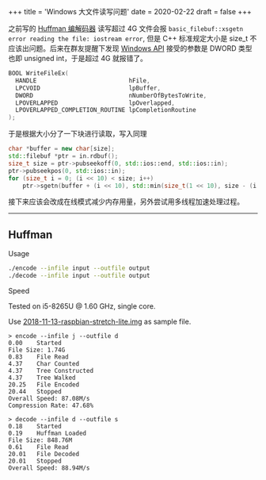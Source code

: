 +++
title = 'Windows 大文件读写问题'
date = 2020-02-22
draft = false
+++

之前写的 [Huffman 编解码器](https://github.com/lwpie/huffman) 读写超过 4G 文件会报 `basic_filebuf::xsgetn error reading the file: iostream error`, 但是 C++ 标准规定大小是 size_t 不应该出问题。后来在群友提醒下发现 [Windows API](https://docs.microsoft.com/windows/win32/api/fileapi/nf-fileapi-writefileex) 接受的参数是 DWORD 类型也即 unsigned int，于是超过 4G 就报错了。

```C++
BOOL WriteFileEx(
  HANDLE                          hFile,
  LPCVOID                         lpBuffer,
  DWORD                           nNumberOfBytesToWrite,
  LPOVERLAPPED                    lpOverlapped,
  LPOVERLAPPED_COMPLETION_ROUTINE lpCompletionRoutine
);
```

于是根据大小分了一下块进行读取，写入同理

```C++
char *buffer = new char[size];
std::filebuf *ptr = in.rdbuf();
size_t size = ptr->pubseekoff(0, std::ios::end, std::ios::in);
ptr->pubseekpos(0, std::ios::in);
for (size_t i = 0; (i << 10) < size; i++)
	ptr->sgetn(buffer + (i << 10), std::min(size_t(1 << 10), size - (i << 10)));
```

接下来应该会改成在线模式减少内存用量，另外尝试用多线程加速处理过程。
___

## Huffman

Usage

```bash
./encode --infile input --outfile output
./decode --infile input --outfile output
```

Speed

Tested on i5-8265U @ 1.60 GHz, single core.

Use [2018-11-13-raspbian-stretch-lite.img](https://mirrors.tuna.tsinghua.edu.cn/raspberry-pi-os-images/raspbian_lite/images/raspbian_lite-2018-11-15/2018-11-13-raspbian-stretch-lite.zip) as sample file.

```
> encode --infile j --outfile d
0.00	Started
File Size: 1.74G
0.83	File Read
4.37	Char Counted
4.37	Tree Constructed
4.37	Tree Walked
20.25	File Encoded
20.44	Stopped
Overall Speed: 87.08M/s
Compression Rate: 47.68%

> decode --infile d --outfile s
0.18	Started
0.19	Huffman Loaded
File Size: 848.76M
0.61	File Read
20.01	File Decoded
20.01	Stopped
Overall Speed: 88.94M/s
```

